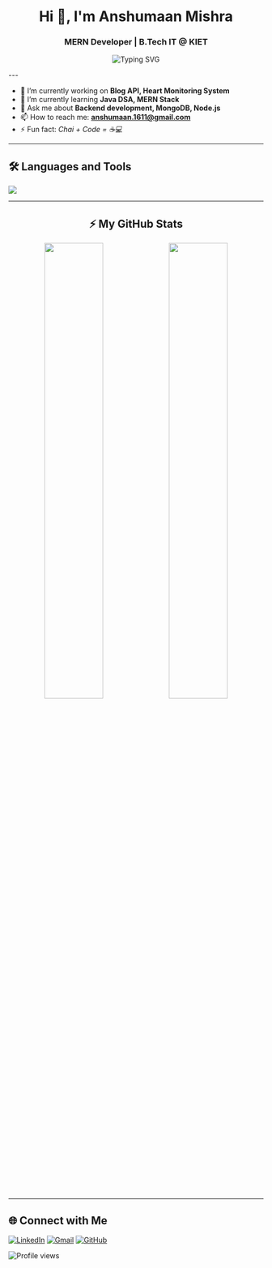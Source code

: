 <h1 align="center">Hi 👋, I'm Anshumaan Mishra</h1>
<h3 align="center">MERN Developer | B.Tech IT @ KIET</h3>

<p align="center">
  <img src="https://readme-typing-svg.demolab.com?font=Fira+Code&size=22&pause=1000&color=00FFAA&center=true&vCenter=true&width=435&lines=Crafting+APIs+with+Node.js;Solving+DSA+in+Java;Always+Learning+%F0%9F%92%BB;Backend+%E2%9D%A4%EF%B8%8F+Clean+Code+%2B+Logic" alt="Typing SVG" />
</p>
---

- 🔭 I’m currently working on **Blog API, Heart Monitoring System**
- 🌱 I’m currently learning **Java DSA, MERN Stack**
- 💬 Ask me about **Backend development, MongoDB, Node.js**
- 📫 How to reach me: **anshumaan.1611@gmail.com**
- ⚡ Fun fact: *Chai + Code = ☕💻*

---

## 🛠️ Languages and Tools

<p align="left">
  <img src="https://skillicons.dev/icons?i=js,nodejs,express,mongodb,java,python,html,css,git,github,vscode,linux" />
</p>

---

<h2 align="center">⚡ My GitHub Stats</h2>

<div align="center">
  <img src="https://github-readme-stats.vercel.app/api?username=anshumaan69&show_icons=true&theme=radical&hide_border=true&border_radius=20" width="48%" />
  <img src="https://github-readme-streak-stats.herokuapp.com/?user=anshumaan69&theme=radical&hide_border=true&border_radius=20" width="48%" />
</div>





---

## 🌐 Connect with Me

<p align="left">
  <a href="https://www.linkedin.com/in/anshumaan-mishra-00581a32a/" target="_blank"><img alt="LinkedIn" src="https://img.shields.io/badge/LinkedIn-blue?logo=linkedin&logoColor=white" /></a>
  <a href="mailto:anshumaan.1611@gmail.com"><img alt="Gmail" src="https://img.shields.io/badge/Gmail-red?logo=gmail&logoColor=white" /></a>
  <a href="https://github.com/anshumaan69"><img alt="GitHub" src="https://img.shields.io/badge/GitHub-black?logo=github&logoColor=white" /></a>
</p>

![Profile views](https://komarev.com/ghpvc/?username=anshumaan69&color=blue&style=flat)

